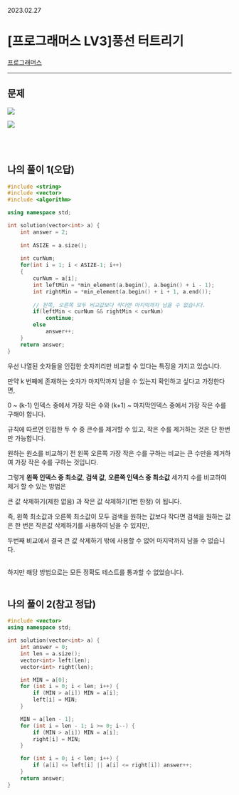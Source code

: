 2023.02.27

# __[프로그래머스 LV3]풍선 터트리기__

[프로그래머스](https://school.programmers.co.kr/learn/courses/30/lessons/68646)

---- 

## __문제__

<img src="https://user-images.githubusercontent.com/80774412/221412525-8144698f-70e4-42cd-89f0-b92dfabd76aa.PNG"></img>

<img src="https://user-images.githubusercontent.com/80774412/221412528-57e934bf-d374-4ac3-b25d-158be250aed9.PNG"></img>

<br><br>


## __나의 풀이 1__(오답)

```c++
#include <string>
#include <vector>
#include <algorithm>

using namespace std;

int solution(vector<int> a) {
    int answer = 2;
    
    int ASIZE = a.size();
    
    int curNum;
    for(int i = 1; i < ASIZE-1; i++)
    {
        curNum = a[i];
        int leftMin = *min_element(a.begin(), a.begin() + i - 1);
        int rightMin = *min_element(a.begin() + i + 1, a.end());
        
        // 왼쪽, 오른쪽 모두 비교값보다 작다면 마지막까지 남을 수 없습니다.
        if(leftMin < curNum && rightMin < curNum)
            continue;
        else
            answer++;
    }
    return answer;
}
```

우선 나열된 숫자들을 인접한 숫자끼리만 비교할 수 있다는 특징을 가지고 있습니다.

만약 k 번째에 존재하는 숫자가 마지막까지 남을 수 있는지 확인하고 싶다고 가정한다면,

0 ~ (k-1) 인덱스 중에서 가장 작은 수와 (k+1) ~ 마지막인덱스 중에서 가장 작은 수를 구해야 합니다.

규칙에 따르면 인접한 두 수 중 큰수를 제거할 수 있고, 작은 수를 제거하는 것은 단 한번만 가능합니다.

원하는 원소를 비교하기 전 왼쪽 오른쪽 가장 작은 수를 구하는 비교는 큰 수만을 제거하여 가장 작은 수를 구하는 것입니다.

그렇게 __왼쪽 인덱스 중 최소값__, __검색 값__, __오른쪽 인덱스 중 최소값__ 세가지 수를 비교하여 제거 할 수 있는 방법은

큰 값 삭제하기(제한 없음) 과 작은 값 삭제하기(1번 한정) 이 됩니다.

즉, 왼쪽 최소값과 오른쪽 최소값이 모두 검색을 원하는 값보다 작다면 검색을 원하는 값은 한 번은 작은값 삭제하기를 사용하여 남을 수 있지만,

두번째 비교에서 결국 큰 값 삭제하기 밖에 사용할 수 없어 마지막까지 남을 수 없습니다. <br><Br>

하지만 해당 방법으로는 모든 정확도 테스트를 통과할 수 없었습니다.<br><br>

## __나의 풀이 2__(참고 정답)

```c++
#include <vector>
using namespace std;

int solution(vector<int> a) {
    int answer = 0;
    int len = a.size();
    vector<int> left(len);
    vector<int> right(len);

    int MIN = a[0];
    for (int i = 0; i < len; i++) {
        if (MIN > a[i]) MIN = a[i];
        left[i] = MIN;
    }

    MIN = a[len - 1];
    for (int i = len - 1; i >= 0; i--) {
        if (MIN > a[i]) MIN = a[i];
        right[i] = MIN;
    }

    for (int i = 0; i < len; i++) {
        if (a[i] <= left[i] || a[i] <= right[i]) answer++;
    }
    return answer;
}
```